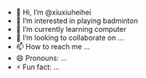 - 👋 Hi, I’m @xiuxiuheihei
- 👀 I’m interested in playing badminton
- 🌱 I’m currently learning computer
- 💞️ I’m looking to collaborate on ...
- 📫 How to reach me ...
- 😄 Pronouns: ...
- ⚡ Fun fact: ...

<!---
xiuxiuheihei/xiuxiuheihei is a ✨ special ✨ repository because its `README.md` (this file) appears on your GitHub profile.
You can click the Preview link to take a look at your changes.
--->
